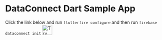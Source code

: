 # DataConnect Dart Sample App

Click the link below and run `flutterfire configure` and then run `firebase dataconnect init`
<a href="https://idx.google.com/new?template=https://github.com/maneesht/idx-dart-test/tree/main">
  <img height="32" alt="Try in IDX" src="https://cdn.idx.dev/btn/try_dark_32.svg">
</a>

